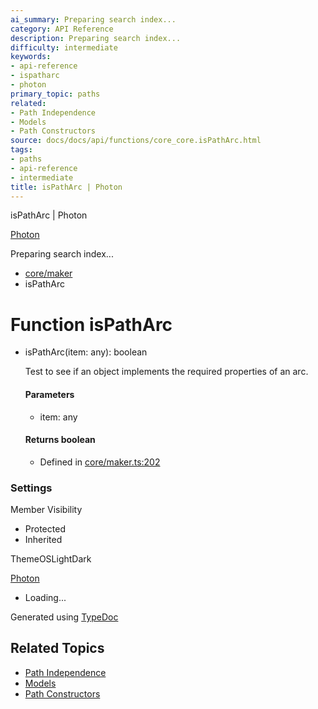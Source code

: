 ```yaml
---
ai_summary: Preparing search index...
category: API Reference
description: Preparing search index...
difficulty: intermediate
keywords:
- api-reference
- ispatharc
- photon
primary_topic: paths
related:
- Path Independence
- Models
- Path Constructors
source: docs/docs/api/functions/core_core.isPathArc.html
tags:
- paths
- api-reference
- intermediate
title: isPathArc | Photon
---
```

isPathArc | Photon

[Photon](../index.md)




Preparing search index...

* [core/maker](../modules/core_maker.md)
* isPathArc

# Function isPathArc

* isPathArc(item: any): boolean

  Test to see if an object implements the required properties of an arc.

  #### Parameters

  + item: any

  #### Returns boolean

  + Defined in [core/maker.ts:202](https://github.com/mwhite454/photon/blob/main/packages/photon/src/core/maker.ts#L202)

### Settings

Member Visibility

* Protected
* Inherited

ThemeOSLightDark

[Photon](../index.md)

* Loading...

Generated using [TypeDoc](https://typedoc.org/)

## Related Topics

- [Path Independence](../index.md)
- [Models](../index.md)
- [Path Constructors](../index.md)
